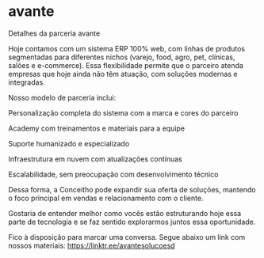 # avante
Detalhes da parceria avante

Hoje contamos com um sistema ERP 100% web, com linhas de produtos segmentadas para diferentes nichos (varejo, food, agro, pet, clínicas, salões e e-commerce). Essa flexibilidade permite que o parceiro atenda empresas que hoje ainda não têm atuação, com soluções modernas e integradas.

Nosso modelo de parceria inclui:

Personalização completa do sistema com a marca e cores do parceiro

Academy com treinamentos e materiais para a equipe

Suporte humanizado e especializado

Infraestrutura em nuvem com atualizações contínuas

Escalabilidade, sem preocupação com desenvolvimento técnico

Dessa forma, a Conceitho pode expandir sua oferta de soluções, mantendo o foco principal em vendas e relacionamento com o cliente.

Gostaria de entender melhor como vocês estão estruturando hoje essa parte de tecnologia e se faz sentido explorarmos juntos essa oportunidade.

Fico à disposição para marcar uma conversa.
Segue abaixo um link com nossos materiais:
https://linktr.ee/avantesolucoesd

